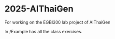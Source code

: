 # 2025-AIThaiGen
For working on the EGBI300 lab project of AIThaiGen

In /Example has all the class exercises.
